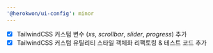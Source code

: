 ```yaml
---
'@herokwon/ui-config': minor
---
```


- [x] TailwindCSS 커스텀 변수 (_xs_, _scrollbar_, _slider_, _progress_) 추가
- [x] TailwindCSS 커스텀 유틸리티 스타일 객체화 리팩토링 & 테스트 코드 추가
